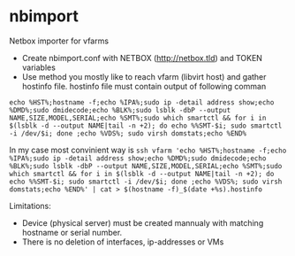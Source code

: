 # nbimport
Netbox importer for vfarms

- Create nbimport.conf with NETBOX (http://netbox.tld) and TOKEN variables
- Use method you mostly like to reach vfarm (libvirt host) and gather hostinfo file.
hostinfo file must contain output of following comman

`echo %HST%;hostname -f;echo %IPA%;sudo ip -detail address show;echo %DMD%;sudo dmidecode;echo %BLK%;sudo lsblk -dbP --output NAME,SIZE,MODEL,SERIAL;echo %SMT%;sudo which smartctl && for i in $(lsblk -d --output NAME|tail -n +2); do echo %%SMT-$i; sudo smartctl -i /dev/$i; done ;echo %VDS%; sudo virsh domstats;echo %END%`

In my case most convinient way is
`ssh vfarm 'echo %HST%;hostname -f;echo %IPA%;sudo ip -detail address show;echo %DMD%;sudo dmidecode;echo %BLK%;sudo lsblk -dbP --output NAME,SIZE,MODEL,SERIAL;echo %SMT%;sudo which smartctl && for i in $(lsblk -d --output NAME|tail -n +2); do echo %%SMT-$i; sudo smartctl -i /dev/$i; done ;echo %VDS%; sudo virsh domstats;echo %END%' | cat > $(hostname -f)_$(date +%s).hostinfo`



Limitations:
- Device (physical server) must be created mannualy with matching hostname or serial number.
- There is no deletion of interfaces, ip-addresses or VMs

